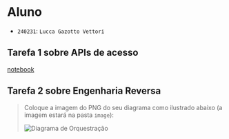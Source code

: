# Aluno
* `240231`: `Lucca Gazotto Vettori`

## Tarefa 1 sobre APIs de acesso
[notebook](https://github.com/lugavt/MC536-2021.2/blob/main/lab01/notebook/lab01-api.ipynb)

## Tarefa 2 sobre Engenharia Reversa
> Coloque a imagem do PNG do seu diagrama como ilustrado abaixo (a imagem estará na pasta `image`):
>
> ![Diagrama de Orquestração](images/diagrama-er.png)

